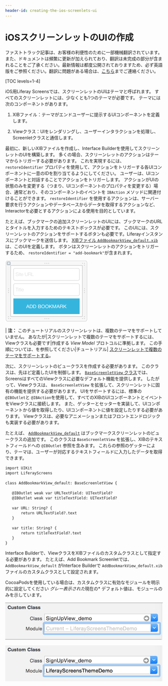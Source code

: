 ```yaml
---
header-id: creating-the-ios-screenlets-ui
---
```


# iOSスクリーンレットのUIの作成

<p class="alert alert-info"><span class="wysiwyg-color-blue120">ファストトラック記事は、お客様の利便性のために一部機械翻訳されています。また、ドキュメントは頻繁に更新が加えられており、翻訳は未完成の部分が含まれることをご了承ください。最新情報は都度公開されておりますため、必ず英語版をご参照ください。翻訳に問題がある場合は、<a href="mailto:support-content-jp@liferay.com">こちら</a>までご連絡ください。</span></p>

[TOC levels=1-4]

iOS用Liferay Screensでは、スクリーンレットのUIはテーマと呼ばれます。 すべてのスクリーンレットには、少なくとも1つのテーマが必要です。 テーマには次のコンポーネントがあります。

1.  XIBファイル：テーマがエンドユーザーに提示するUIコンポーネントを定義します。

2.  Viewクラス：UIをレンダリングし、ユーザーインタラクションを処理し、Screenletクラスと通信します。

最初に、新しいXIBファイルを作成し、Interface Builderを使用してスクリーンレットのUIを構築します。 多くの場合、スクリーンレットのアクションはテーマからトリガーする必要があります。 これを実現するには、 `restoreIdentifier` プロパティを使用して、アクションをトリガーする各UIコンポーネントに一意のIDを割り当てるようにしてください。 ユーザーは、UIコンポーネントと対話することでアクションをトリガーします。 アクションがUIの状態のみを変更する（つまり、UIコンポーネントのプロパティを変更する）場合、通常どおり、そのコンポーネントのイベントを `IBAction` メソッドに関連付けることができます。 `restoreIdentifier` を使用するアクションは、サーバー要求を行うアクションやデータベースからデータを取得するアクションなど、Interactorを必要とするアクションによる使用を目的としています。

たとえば、ブックマークの追加スクリーンレットのUIには、ブックマークのURLとタイトルを入力するためのテキストボックスが必要です。 このUIには、スクリーンレットのアクションをサポートするボタンも必要です。Liferayインスタンスにブックマークを送信します。 [XIBファイル `AddBookmarkView_default.xib`](https://github.com/liferay/liferay-screens/tree/master/ios/Samples/Bookmark/AddBookmarkScreenlet/Basic/Themes/AddBookmarkView_default.xib) は、このUIを定義します。 ボタンはスクリーンレットのアクションをトリガーするため、 `restoreIdentifier = "add-bookmark"`が含まれます。

![図1：Interface BuilderでレンダリングされたサンプルAdd Bookmark ScreenletのXIBファイルです。](../../../../images/screens-ios-xcode-add-bookmark.png)

| **注：** このチュートリアルのスクリーンレットは、複数のテーマをサポートしていません。 あなたが|スクリーンレットで複数のテーマをサポートするには、Viewクラスも必要です|作成する *View Model* プロトコルに準拠します。 この手順については、を参照してください|チュートリアル| [スクリーンレットで複数のテーマをサポートする](/docs/7-1/tutorials/-/knowledge_base/t/supporting-multiple-themes-in-your-ios-screenlet)。

次に、スクリーンレットのビュークラスを作成する必要があります。 このクラスは、先ほど定義したUIを制御します。 [`BaseScreenletView` クラス](https://github.com/liferay/liferay-screens/blob/master/ios/Framework/Core/Base/BaseScreenletView.swift)では、ScreensはすべてのViewクラスに必要なデフォルト機能を提供します。 したがって、Viewクラスは、 `BaseScreenletView` を拡張して、スクリーンレットに固有の機能を提供する必要があります。 UIをサポートするには、標準の `@IBOutlet`と `@IBAction`を使用して、すべてのXIBのUIコンポーネントとイベントをViewクラスに接続します。 また、ゲッターとセッターを実装して、UIコンポーネントから値を取得したり、UIコンポーネントに値を設定したりする必要があります。 Viewクラスは、必要なアニメーションまたはフロントエンドロジックも実装する必要があります。

たとえば、 [`AddBookmarkView_default`](https://github.com/liferay/liferay-screens/tree/master/ios/Samples/Bookmark/AddBookmarkScreenlet/Basic/Themes/AddBookmarkView_default.swift) はブックマークスクリーンレットのビュークラスの追加です。 このクラスは `BaseScreenletView` を拡張し、XIBのテキストフィールドへの `@IBOutlet` 参照を含みます。 これらの参照のゲッターにより、テーマは、ユーザーが対応するテキストフィールドに入力したデータを取得できます。

    import UIKit
    import LiferayScreens
    
    class AddBookmarkView_default: BaseScreenletView {
    
       @IBOutlet weak var URLTextField: UITextField?
       @IBOutlet weak var titleTextField: UITextField?
    
       var URL: String? {
           return URLTextField?.text
       }
    
       var title: String? {
           return titleTextField?.text
       }
    }

Interface Builderで、ViewクラスをXIBファイルのカスタムクラスとして指定する必要があります。 たとえば、Add Bookmark Screenletでは、 `AddBookmarkView_default` がInterface Builderで `AddBookmarkView_default.xib` ファイルのカスタムクラスとして設定されます。

CocoaPodsを使用している場合は、カスタムクラスに有効なモジュールを明示的に設定してください *グレー表示された*現在の* デフォルト値は、モジュールのみを示しています。</p>

![図2：このXIBファイルでは、カスタムクラスのモジュールは指定されていません。](../../../../images/screens-ios-theme-custom-module-wrong.png)

![図3：XIBファイルは、指定されたモジュールを使用して、カスタムクラス名にバインドされます。](../../../../images/screens-ios-theme-custom-module-right.png)
